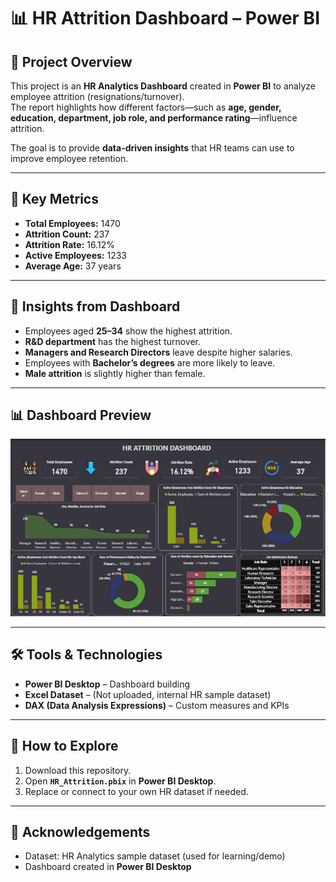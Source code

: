 # 📊 HR Attrition Dashboard – Power BI  

## 📌 Project Overview  
This project is an **HR Analytics Dashboard** created in **Power BI** to analyze employee attrition (resignations/turnover).  
The report highlights how different factors—such as **age, gender, education, department, job role, and performance rating**—influence attrition.  

The goal is to provide **data-driven insights** that HR teams can use to improve employee retention.  

---

## 🎯 Key Metrics  
- **Total Employees:** 1470  
- **Attrition Count:** 237  
- **Attrition Rate:** 16.12%  
- **Active Employees:** 1233  
- **Average Age:** 37 years  

---

## 🔎 Insights from Dashboard  
- Employees aged **25–34** show the highest attrition.  
- **R&D department** has the highest turnover.  
- **Managers and Research Directors** leave despite higher salaries.  
- Employees with **Bachelor’s degrees** are more likely to leave.  
- **Male attrition** is slightly higher than female.  

---

## 📊 Dashboard Preview  
![HR Attrition Dashboard](hr_attrition_img.png)  

---

## 🛠 Tools & Technologies  
- **Power BI Desktop** – Dashboard building  
- **Excel Dataset** – (Not uploaded, internal HR sample dataset)  
- **DAX (Data Analysis Expressions)** – Custom measures and KPIs  

---

## 🚀 How to Explore  
1. Download this repository.  
2. Open **`HR_Attrition.pbix`** in **Power BI Desktop**.  
3. Replace or connect to your own HR dataset if needed.  

---

## 🙌 Acknowledgements  
- Dataset: HR Analytics sample dataset (used for learning/demo)  
- Dashboard created in **Power BI Desktop**  

